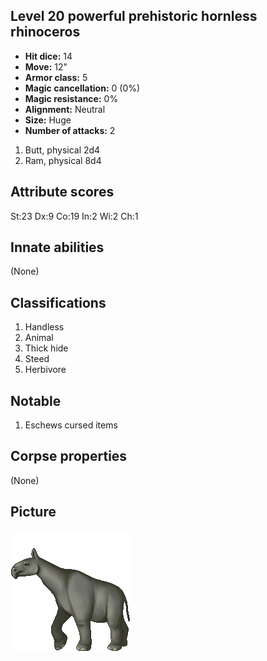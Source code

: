 ## Level 20 powerful prehistoric hornless rhinoceros
- **Hit dice:** 14
- **Move:** 12"
- **Armor class:** 5
- **Magic cancellation:** 0 (0%)
- **Magic resistance:** 0%
- **Alignment:** Neutral
- **Size:** Huge
- **Number of attacks:** 2
1. Butt, physical 2d4
2. Ram, physical 8d4
## Attribute scores
St:23 Dx:9 Co:19 In:2 Wi:2 Ch:1
## Innate abilities
(None)
## Classifications
1. Handless
2. Animal
3. Thick hide
4. Steed
5. Herbivore
## Notable
1. Eschews cursed items
## Corpse properties
(None)
## Picture
![Baluchitherium](https://github.com/hyvanmielenpelit/GnollHackTileSet/blob/main/Monsters/baluchitherium/baluchitherium.png)
